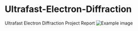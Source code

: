 # Ultrafast-Electron-Diffraction
Ultrafast Electron Diffraction Project Report
![Example image](./sample.png)
